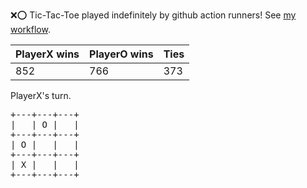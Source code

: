 :x::o: Tic-Tac-Toe played indefinitely by github action runners! See [my workflow](.github/workflows/play.yaml).

|PlayerX wins|PlayerO wins|Ties|
|-|-|-|
|852|766|373|

PlayerX's turn.

<pre>
+---+---+---+
|   | O |   |
+---+---+---+
| O |   |   |
+---+---+---+
| X |   |   |
+---+---+---+
</pre>